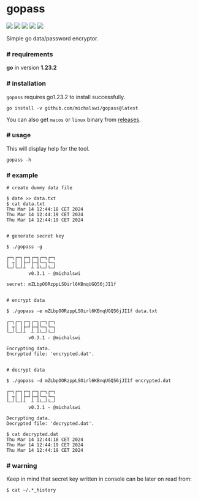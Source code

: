 # gopass

![](https://img.shields.io/github/issues/michalswi/gopass)
![](https://img.shields.io/github/forks/michalswi/gopass)
![](https://img.shields.io/github/stars/michalswi/gopass)
![](https://img.shields.io/github/last-commit/michalswi/gopass)
![](https://img.shields.io/github/release/michalswi/gopass)

Simple go data/password encryptor.


### \# requirements

**go** in version **1.23.2**


### \# installation

`gopass` requires go1.23.2 to install successfully.

```
go install -v github.com/michalswi/gopass@latest
```

You can also get `macos` or `linux` binary from [releases](https://github.com/michalswi/gopass/releases).


### \# usage

This will display help for the tool.

```
gopass -h
```


### \# example
```
# create dummy data file

$ date >> data.txt
$ cat data.txt
Thu Mar 14 12:44:18 CET 2024
Thu Mar 14 12:44:19 CET 2024
Thu Mar 14 12:44:19 CET 2024


# generate secret key

$ ./gopass -g

┌─┐┌─┐┌─┐┌─┐┌─┐┌─┐
│ ┬│ │├─┘├─┤└─┐└─┐
└─┘└─┘┴  ┴ ┴└─┘└─┘
        v0.3.1 - @michalswi

secret: mZLbpOORzppLSOirl6KBnqUGQ56jJI1f


# encrypt data

$ ./gopass -e mZLbpOORzppLSOirl6KBnqUGQ56jJI1f data.txt

┌─┐┌─┐┌─┐┌─┐┌─┐┌─┐
│ ┬│ │├─┘├─┤└─┐└─┐
└─┘└─┘┴  ┴ ┴└─┘└─┘
        v0.3.1 - @michalswi

Encrypting data.
Encrypted file: 'encrypted.dat'.


# decrypt data

$ ./gopass -d mZLbpOORzppLSOirl6KBnqUGQ56jJI1f encrypted.dat

┌─┐┌─┐┌─┐┌─┐┌─┐┌─┐
│ ┬│ │├─┘├─┤└─┐└─┐
└─┘└─┘┴  ┴ ┴└─┘└─┘
        v0.3.1 - @michalswi

Decrypting data.
Decrypted file: 'decrypted.dat'.

$ cat decrypted.dat
Thu Mar 14 12:44:18 CET 2024
Thu Mar 14 12:44:19 CET 2024
Thu Mar 14 12:44:19 CET 2024
```


### \# warning

Keep in mind that secret key written in console can be later on read from:
```
$ cat ~/.*_history
```
